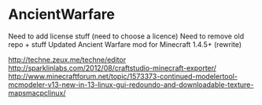 AncientWarfare
==============

Need to add license stuff (need to choose a licence)
Need to remove old repo + stuff
Updated Ancient Warfare mod for Minecraft 1.4.5+ (rewrite)

http://techne.zeux.me/techne/editor
http://sparklinlabs.com/2012/08/craftstudio-minecraft-exporter/
http://www.minecraftforum.net/topic/1573373-continued-modelertool-mcmodeler-v13-new-in-13-linux-gui-redoundo-and-downloadable-texture-mapsmacpclinux/